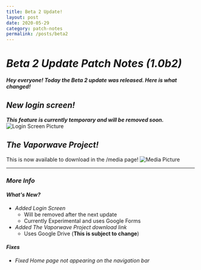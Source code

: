 ```yaml
---
title: Beta 2 Update!
layout: post
date: 2020-05-29
category: patch-notes
permalink: /posts/beta2
---
```


# _Beta 2 Update Patch Notes (1.0b2)_

**_Hey everyone! Today the Beta 2 update was released. Here is what changed!_**

## _New login screen!_
**_This feature is currently temporary and will be removed soon._**
![Login Screen Picture](https://raw.githubusercontent.com/Lennon-Incorporated/test/master/pictures/login-screen1.png)

## _The Vaporwave Project!_
This is now available to download in the /media page!
![Media Picture](https://raw.githubusercontent.com/Lennon-Incorporated/test/master/pictures/vaporwave-picture2.jpg)

------------------
### **_More Info_**

#### _What's New?_

- _Added Login Screen_
  - Will be removed after the next update
  - Currently Experimental and uses Google Forms
- _Added The Vaporwave Project download link_
  - Uses Google Drive (**This is subject to change**)

#### _Fixes_

- _Fixed Home page not appearing on the navigation bar_
